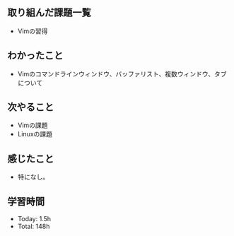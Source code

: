 ## 取り組んだ課題一覧
- Vimの習得
## わかったこと
- Vimのコマンドラインウィンドウ、バッファリスト、複数ウィンドウ、タブについて
## 次やること
- Vimの課題
- Linuxの課題
## 感じたこと
- 特になし。
## 学習時間
- Today: 1.5h
- Total: 148h

<!--```toggl
LIST
FROM 2024-04-02 TO 2024-04-02
INCLUDE PROJECTS "HappinessChain", "Self-Study"
```-->
<!--```toggl
SUMMARY
FROM 2024-01-01 TO 2024-04-02
INCLUDE PROJECTS "HappinessChain", "Self-Study"
```-->
